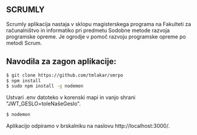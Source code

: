 
## SCRUMLY

Scrumly aplikacija nastaja v sklopu magisterskega programa na Fakulteti za računalništvo in informatiko pri predmetu Sodobne
metode razvoja programske opreme. Je ogrodje v pomoč razvoju programske opreme po metodi Scrum.


## Navodila za zagon aplikacije:

```bash
$ git clone https://github.com/tmlakar/smrpo
$ npm install
$ sudo npm install -g nodemon
```

Ustvari .env datoteko v korenski mapi in vanjo shrani "JWT_GESLO=toleNašeGeslo".

```bash
$ nodemon
```


Aplikacijo odpiramo v brskalniku na naslovu http://localhost:3000/.
